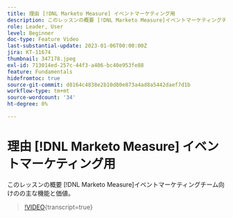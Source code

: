 ```yaml
---
title: 理由 [!DNL Marketo Measure] イベントマーケティング用
description: このレッスンの概要 [!DNL Marketo Measure]イベントマーケティングチーム向けのの主な機能と価値。
role: Leader, User
level: Beginner
doc-type: Feature Video
last-substantial-update: 2023-01-06T00:00:00Z
jira: KT-11674
thumbnail: 347178.jpeg
exl-id: 713014ed-257c-44f3-a406-bc40e953fe88
feature: Fundamentals
hidefromtoc: true
source-git-commit: d8164c4838e2b10d80e873a4ad8a5442daef7d1b
workflow-type: tm+mt
source-wordcount: '34'
ht-degree: 0%

---
```


# 理由 [!DNL Marketo Measure] イベントマーケティング用

このレッスンの概要 [!DNL Marketo Measure]イベントマーケティングチーム向けのの主な機能と価値。

>[!VIDEO](https://video.tv.adobe.com/v/347178/?learn=on){transcript=true}
